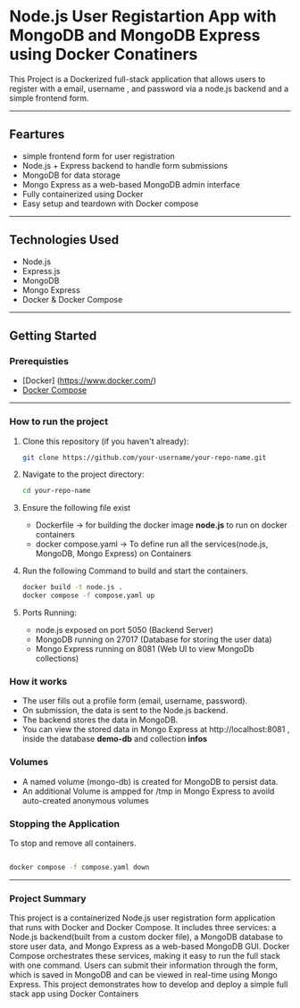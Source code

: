 # Node.js User Registartion App with MongoDB and MongoDB Express using Docker Conatiners

This Project is a Dockerized full-stack  application that allows users to register with a email, username , and password via a 
node.js backend and a simple frontend form.

---

## Feartures

- simple frontend form for user registration
- Node.js + Express backend to handle form submissions
- MongoDB for data storage
- Mongo Express as a web-based MongoDB admin interface
- Fully containerized using Docker
- Easy setup and teardown with Docker compose


---

## Technologies Used

- Node.js
- Express.js
- MongoDB
- Mongo Express 
- Docker & Docker Compose

---

## Getting Started

### Prerequisties

- [Docker] (https://www.docker.com/)
- [Docker Compose](https://docs.docker.com/compose/)

---

### How to run the project

1. Clone this repository (if you haven't already):
    ```bash
    git clone https://github.com/your-username/your-repo-name.git

    ```
2. Navigate to the project directory:
   ```bash
   cd your-repo-name

   ```
3. Ensure the following file exist
   - Dockerfile -> for building the docker image **node.js** to run on docker containers
   - docker compose.yaml -> To define run all the services(node.js, MongoDB, Mongo Express) on Containers

4. Run the following Command to build and start the containers.
   ```bash
   docker build -t node.js . 
   docker compose -f compose.yaml up 

5. Ports Running:
   - node.js exposed on port  5050 (Backend Server)
   - MongoDB running on 27017 (Database for storing the user data)
   - Mongo Express running on 8081 (Web UI to view MongoDb collections)

### How it works ###

- The user fills out a profile form (email, username, password).
-  On submission, the data is sent to the Node.js backend.
- The backend stores the data in MongoDB.
- You can view the stored data in Mongo Express at http://localhost:8081 , inside the database **demo-db** and collection **infos**

### Volumes ###

-  A named volume (mongo-db) is created for MongoDB to persist data.
-  An additional Volume is ampped for /tmp in Mongo Express to avoild auto-created anonymous volumes

### Stopping the Application ###
 To stop and remove all containers.

 ```bash

 docker compose -f compose.yaml down

 ```

---
### Project Summary ###

This project is a containerized Node.js user registration form application that runs with Docker and Docker Compose. It includes three services: a Node.js backend(built from a custom docker file), a MongoDB database to store user data, and Mongo Express as a web-based MongoDB GUI. 
Docker Compose orchestrates these services, making it easy to run the full stack with one command. Users can submit their information through the form, which is saved in MongoDB and can be viewed in real-time using Mongo Express. 
This project demonstrates how to develop and deploy a simple full stack app using Docker Containers

